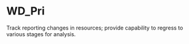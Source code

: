 # WD_Pri
Track reporting changes in resources; provide capability to regress to various stages for analysis.
